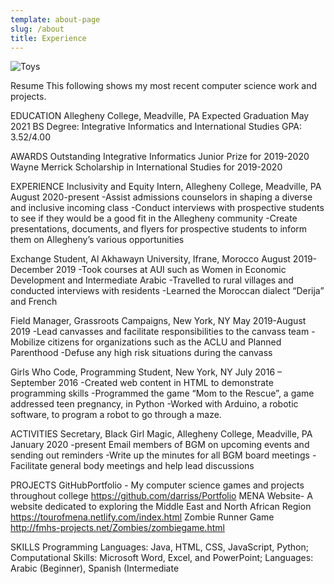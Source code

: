 ```yaml
---
template: about-page
slug: /about
title: Experience
---
```



![Toys](/assets/moroccoschool.JPG "Toys")

Resume
This following shows my most recent computer science work and projects.

EDUCATION
Allegheny College, Meadville, PA Expected Graduation May 2021 BS Degree: Integrative Informatics and International Studies GPA: 3.52/4.00

AWARDS
Outstanding Integrative Informatics Junior Prize for 2019-2020 Wayne Merrick Scholarship in International Studies for 2019-2020

EXPERIENCE
Inclusivity and Equity Intern, Allegheny College, Meadville, PA August 2020-present
-Assist admissions counselors in shaping a diverse and inclusive incoming class
-Conduct interviews with prospective students to see if they would be a good fit in the Allegheny community
-Create presentations, documents, and flyers for prospective students to inform them on Allegheny’s various opportunities

Exchange Student, Al Akhawayn University, Ifrane, Morocco August 2019-December 2019
-Took courses at AUI such as Women in Economic Development and Intermediate Arabic
-Travelled to rural villages and conducted interviews with residents
-Learned the Moroccan dialect “Derija” and French

 Field Manager, Grassroots Campaigns, New York, NY May 2019-August 2019
 -Lead canvasses and facilitate responsibilities to the canvass team
 -Mobilize citizens for organizations such as the ACLU and Planned Parenthood
 -Defuse any high risk situations during the canvass

 Girls Who Code, Programming Student, New York, NY July 2016 – September 2016
 -Created web content in HTML to demonstrate programming skills
 -Programmed the game “Mom to the Rescue”, a game addressed teen pregnancy, in Python
 -Worked with Arduino, a robotic software, to program a robot to go through a maze.

ACTIVITIES
Secretary, Black Girl Magic, Allegheny College, Meadville, PA January 2020
 -present Email members of BGM on upcoming events and sending out reminders
 -Write up the minutes for all BGM board meetings
 -Facilitate general body meetings and help lead discussions

PROJECTS
GitHubPortfolio - My computer science games and projects throughout college https://github.com/darriss/Portfolio MENA Website- A website dedicated to exploring the Middle East and North African Region https://tourofmena.netlify.com/index.html Zombie Runner Game http://fmhs-projects.net/Zombies/zombiegame.html

SKILLS
Programming Languages: Java, HTML, CSS, JavaScript, Python; Computational Skills: Microsoft Word, Excel, and PowerPoint; Languages: Arabic (Beginner), Spanish (Intermediate
